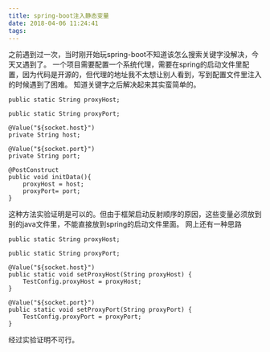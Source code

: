 ```yaml
---
title: spring-boot注入静态变量
date: 2018-04-06 11:24:41
tags:
---
```

之前遇到过一次，当时刚开始玩spring-boot不知道该怎么搜索关键字没解决，今天又遇到了。
一个项目需要配置一个系统代理，需要在spring的启动文件里配置，因为代码是开源的，但代理的地址我不太想让别人看到，写到配置文件里注入的时候遇到了困难。
知道关键字之后解决起来其实蛮简单的。
```
public static String proxyHost;

public static String proxyPort;

@Value("${socket.host}")
private String host;

@Value("${socket.port}")
private String port;

@PostConstruct
public void initData(){
    proxyHost = host;
    proxyPort= port;
}
```
这种方法实验证明是可以的。但由于框架启动反射顺序的原因，这些变量必须放到别的java文件里，不能直接放到spring的启动文件里面。
网上还有一种思路

```
public static String proxyHost;

public static String proxyPort;

@Value("${socket.host}")
public static void setProxyHost(String proxyHost) {
    TestConfig.proxyHost = proxyHost;
}

@Value("${socket.port}")
public static void setProxyPort(String proxyPort) {
    TestConfig.proxyPort = proxyPort;
}
```
经过实验证明不可行。
